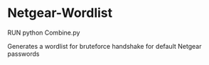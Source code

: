 # Netgear-Wordlist

RUN
python Combine.py 

Generates a wordlist for bruteforce handshake for default Netgear passwords
